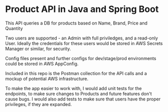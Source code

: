 # Product API in Java and Spring Boot

This API queries a DB for products based on Name, Brand, Price and Quantity

Two users are supported - an Admin with full priviledges, and a read-only User. Ideally the credentials for these users 
would be stored in AWS Secrets Manager or similar, for security.

Config files present and further configs for dev/stage/prod environments could be stored in AWS AppConfig.

Included in this repo is the Postman collection for the API calls and a mockup of potential AWS infrastructure.

To make the app easier to work with, I would add unit tests for the endpoints, to make sure changes to Products and
future features don't cause bugs. I would also add tests to make sure that users have the proper privileges, if they are 
expanded.
